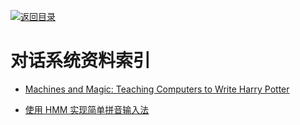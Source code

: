 [![返回目录](https://user-images.githubusercontent.com/5803001/38079637-ff0abcf0-3371-11e8-9b76-ad651620afc7.jpg)](https://github.com/wx-chevalier/Awesome-Lists)

# 对话系统资料索引

- [Machines and Magic: Teaching Computers to Write Harry Potter](https://medium.com/@joycex99/machines-and-magic-teaching-computers-to-write-harry-potter-37839954f252#.88id49c6w)

- [使用 HMM 实现简单拼音输入法](http://sobuhu.com/ml/2013/03/07/hmm-pinyin-input-method.html)

